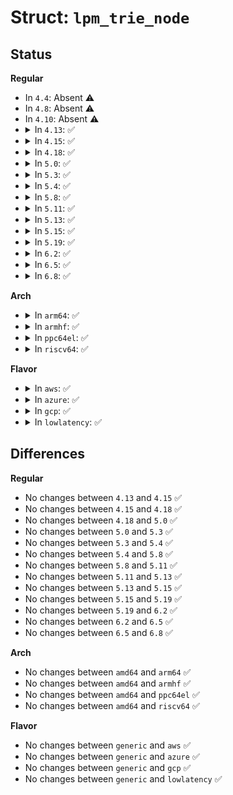 # Struct: <code>lpm_trie_node</code>

## Status
<b>Regular</b>
<ul>
<li>
In <code>4.4</code>: Absent ⚠️
</li>
<li>
In <code>4.8</code>: Absent ⚠️
</li>
<li>
In <code>4.10</code>: Absent ⚠️
</li>
<li>
<details>
<summary>In <code>4.13</code>: ✅</summary>

```c
struct lpm_trie_node {
    struct callback_head rcu;
    struct lpm_trie_node * child[2];
    u32 prefixlen;
    u32 flags;
    u8 data[0];
};
```
</details>
</li>
<li>
<details>
<summary>In <code>4.15</code>: ✅</summary>

```c
struct lpm_trie_node {
    struct callback_head rcu;
    struct lpm_trie_node * child[2];
    u32 prefixlen;
    u32 flags;
    u8 data[0];
};
```
</details>
</li>
<li>
<details>
<summary>In <code>4.18</code>: ✅</summary>

```c
struct lpm_trie_node {
    struct callback_head rcu;
    struct lpm_trie_node * child[2];
    u32 prefixlen;
    u32 flags;
    u8 data[0];
};
```
</details>
</li>
<li>
<details>
<summary>In <code>5.0</code>: ✅</summary>

```c
struct lpm_trie_node {
    struct callback_head rcu;
    struct lpm_trie_node * child[2];
    u32 prefixlen;
    u32 flags;
    u8 data[0];
};
```
</details>
</li>
<li>
<details>
<summary>In <code>5.3</code>: ✅</summary>

```c
struct lpm_trie_node {
    struct callback_head rcu;
    struct lpm_trie_node * child[2];
    u32 prefixlen;
    u32 flags;
    u8 data[0];
};
```
</details>
</li>
<li>
<details>
<summary>In <code>5.4</code>: ✅</summary>

```c
struct lpm_trie_node {
    struct callback_head rcu;
    struct lpm_trie_node * child[2];
    u32 prefixlen;
    u32 flags;
    u8 data[0];
};
```
</details>
</li>
<li>
<details>
<summary>In <code>5.8</code>: ✅</summary>

```c
struct lpm_trie_node {
    struct callback_head rcu;
    struct lpm_trie_node * child[2];
    u32 prefixlen;
    u32 flags;
    u8 data[0];
};
```
</details>
</li>
<li>
<details>
<summary>In <code>5.11</code>: ✅</summary>

```c
struct lpm_trie_node {
    struct callback_head rcu;
    struct lpm_trie_node * child[2];
    u32 prefixlen;
    u32 flags;
    u8 data[0];
};
```
</details>
</li>
<li>
<details>
<summary>In <code>5.13</code>: ✅</summary>

```c
struct lpm_trie_node {
    struct callback_head rcu;
    struct lpm_trie_node * child[2];
    u32 prefixlen;
    u32 flags;
    u8 data[0];
};
```
</details>
</li>
<li>
<details>
<summary>In <code>5.15</code>: ✅</summary>

```c
struct lpm_trie_node {
    struct callback_head rcu;
    struct lpm_trie_node * child[2];
    u32 prefixlen;
    u32 flags;
    u8 data[0];
};
```
</details>
</li>
<li>
<details>
<summary>In <code>5.19</code>: ✅</summary>

```c
struct lpm_trie_node {
    struct callback_head rcu;
    struct lpm_trie_node * child[2];
    u32 prefixlen;
    u32 flags;
    u8 data[0];
};
```
</details>
</li>
<li>
<details>
<summary>In <code>6.2</code>: ✅</summary>

```c
struct lpm_trie_node {
    struct callback_head rcu;
    struct lpm_trie_node * child[2];
    u32 prefixlen;
    u32 flags;
    u8 data[0];
};
```
</details>
</li>
<li>
<details>
<summary>In <code>6.5</code>: ✅</summary>

```c
struct lpm_trie_node {
    struct callback_head rcu;
    struct lpm_trie_node * child[2];
    u32 prefixlen;
    u32 flags;
    u8 data[0];
};
```
</details>
</li>
<li>
<details>
<summary>In <code>6.8</code>: ✅</summary>

```c
struct lpm_trie_node {
    struct callback_head rcu;
    struct lpm_trie_node * child[2];
    u32 prefixlen;
    u32 flags;
    u8 data[0];
};
```
</details>
</li>
</ul>
<b>Arch</b>
<ul>
<li>
<details>
<summary>In <code>arm64</code>: ✅</summary>

```c
struct lpm_trie_node {
    struct callback_head rcu;
    struct lpm_trie_node * child[2];
    u32 prefixlen;
    u32 flags;
    u8 data[0];
};
```
</details>
</li>
<li>
<details>
<summary>In <code>armhf</code>: ✅</summary>

```c
struct lpm_trie_node {
    struct callback_head rcu;
    struct lpm_trie_node * child[2];
    u32 prefixlen;
    u32 flags;
    u8 data[0];
};
```
</details>
</li>
<li>
<details>
<summary>In <code>ppc64el</code>: ✅</summary>

```c
struct lpm_trie_node {
    struct callback_head rcu;
    struct lpm_trie_node * child[2];
    u32 prefixlen;
    u32 flags;
    u8 data[0];
};
```
</details>
</li>
<li>
<details>
<summary>In <code>riscv64</code>: ✅</summary>

```c
struct lpm_trie_node {
    struct callback_head rcu;
    struct lpm_trie_node * child[2];
    u32 prefixlen;
    u32 flags;
    u8 data[0];
};
```
</details>
</li>
</ul>
<b>Flavor</b>
<ul>
<li>
<details>
<summary>In <code>aws</code>: ✅</summary>

```c
struct lpm_trie_node {
    struct callback_head rcu;
    struct lpm_trie_node * child[2];
    u32 prefixlen;
    u32 flags;
    u8 data[0];
};
```
</details>
</li>
<li>
<details>
<summary>In <code>azure</code>: ✅</summary>

```c
struct lpm_trie_node {
    struct callback_head rcu;
    struct lpm_trie_node * child[2];
    u32 prefixlen;
    u32 flags;
    u8 data[0];
};
```
</details>
</li>
<li>
<details>
<summary>In <code>gcp</code>: ✅</summary>

```c
struct lpm_trie_node {
    struct callback_head rcu;
    struct lpm_trie_node * child[2];
    u32 prefixlen;
    u32 flags;
    u8 data[0];
};
```
</details>
</li>
<li>
<details>
<summary>In <code>lowlatency</code>: ✅</summary>

```c
struct lpm_trie_node {
    struct callback_head rcu;
    struct lpm_trie_node * child[2];
    u32 prefixlen;
    u32 flags;
    u8 data[0];
};
```
</details>
</li>
</ul>

## Differences
<b>Regular</b>
<ul>
<li>
No changes between <code>4.13</code> and <code>4.15</code> ✅
</li>
<li>
No changes between <code>4.15</code> and <code>4.18</code> ✅
</li>
<li>
No changes between <code>4.18</code> and <code>5.0</code> ✅
</li>
<li>
No changes between <code>5.0</code> and <code>5.3</code> ✅
</li>
<li>
No changes between <code>5.3</code> and <code>5.4</code> ✅
</li>
<li>
No changes between <code>5.4</code> and <code>5.8</code> ✅
</li>
<li>
No changes between <code>5.8</code> and <code>5.11</code> ✅
</li>
<li>
No changes between <code>5.11</code> and <code>5.13</code> ✅
</li>
<li>
No changes between <code>5.13</code> and <code>5.15</code> ✅
</li>
<li>
No changes between <code>5.15</code> and <code>5.19</code> ✅
</li>
<li>
No changes between <code>5.19</code> and <code>6.2</code> ✅
</li>
<li>
No changes between <code>6.2</code> and <code>6.5</code> ✅
</li>
<li>
No changes between <code>6.5</code> and <code>6.8</code> ✅
</li>
</ul>
<b>Arch</b>
<ul>
<li>
No changes between <code>amd64</code> and <code>arm64</code> ✅
</li>
<li>
No changes between <code>amd64</code> and <code>armhf</code> ✅
</li>
<li>
No changes between <code>amd64</code> and <code>ppc64el</code> ✅
</li>
<li>
No changes between <code>amd64</code> and <code>riscv64</code> ✅
</li>
</ul>
<b>Flavor</b>
<ul>
<li>
No changes between <code>generic</code> and <code>aws</code> ✅
</li>
<li>
No changes between <code>generic</code> and <code>azure</code> ✅
</li>
<li>
No changes between <code>generic</code> and <code>gcp</code> ✅
</li>
<li>
No changes between <code>generic</code> and <code>lowlatency</code> ✅
</li>
</ul>

